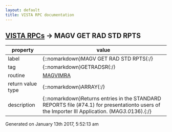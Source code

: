 ```yaml
---
layout: default
title: VISTA RPC documentation
---
```




## [VISTA RPCs](TableOfContent.md) &#8594; MAGV GET RAD STD RPTS 

 property | value 
--- | --- 
 label | {::nomarkdown}MAGV GET RAD STD RPTS{:/}
 tag | {::nomarkdown}GETRADSR{:/}
 routine | [MAGVIMRA](http://code.osehra.org/dox/Routine_MAGVIMRA_source.html)
 return value type | {::nomarkdown}ARRAY{:/}
 description | {::nomarkdown}Returns entries in the STANDARD REPORTS file (#74.1) for presentationto users of the Importer III Application. (MAG*3.0*136).{:/}




 Generated on January 13th 2017, 5:52:13 am